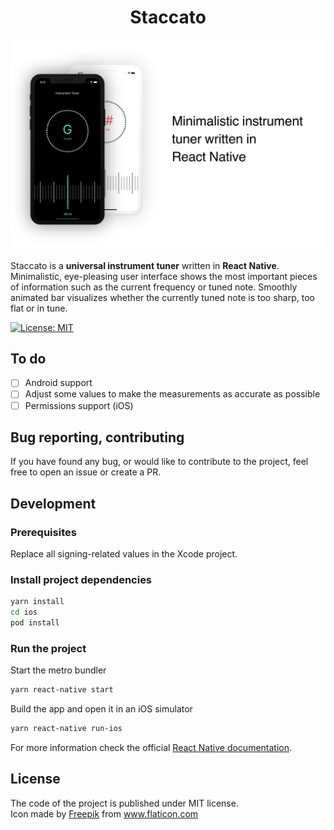 <div align="center">
 <h1>Staccato</h1>
 <img src="https://github.com/Shizerq/Staccato/blob/main/resources/mockups.png?raw=true" />
</div>

Staccato is a **universal instrument tuner** written in **React Native**. Minimalistic, eye-pleasing user interface shows the most important pieces of information such as the current frequency or tuned note. Smoothly animated bar visualizes whether the currently tuned note is too sharp, too flat or in tune.

[![License: MIT](https://img.shields.io/badge/License-MIT-yellow.svg)](https://opensource.org/licenses/MIT)

## To do
- [ ] Android support
- [ ] Adjust some values to make the measurements as accurate as possible
- [ ] Permissions support (iOS)

## Bug reporting, contributing
If you have found any bug, or would like to contribute to the project, feel free to open an issue or create a PR.

## Development

### Prerequisites

Replace all signing-related values in the Xcode project.

### Install project dependencies

```bash 
yarn install
cd ios
pod install
```

### Run the project

Start the metro bundler
```bash
yarn react-native start
```

Build the app and open it in an iOS simulator
```bash
yarn react-native run-ios
```
For more information check the official <a href="https://reactnative.dev/docs/environment-setup">React Native documentation</a>.

## License

The code of the project is published under MIT license. <br />
Icon made by <a href="https://www.freepik.com" title="Freepik">Freepik</a> from <a href="https://www.flaticon.com/" title="Flaticon">www.flaticon.com</a>
